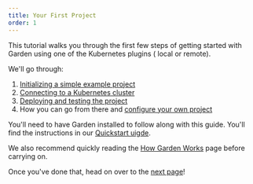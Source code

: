```yaml
---
title: Your First Project
order: 1
---
```


This tutorial walks you through the first few steps of getting started with Garden using one of the Kubernetes plugins (
local or remote).

We'll go through:

1. [Initializing a simple example project](./1-initialize-a-project.md)
2. [Connecting to a Kubernetes cluster](./2-connect-to-a-cluster.md)
3. [Deploying and testing the project](./3-deploy-and-test.md)
4. How you can go from there and [configure your own project](./4-configure-your-project.md)

You'll need to have Garden installed to follow along with this guide. You'll find the instructions in
our [Quickstart uigde](../../basics/quickstart.md).

We also recommend quickly reading the [How Garden Works](../../basics/how-garden-works.md) page before carrying on.

Once you've done that, head on over to the [next page](./1-initialize-a-project.md)!
